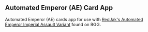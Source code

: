 ## Automated Emperor (AE) Card App

Automated Emperor (AE) cards app for use with [RedJak's Automated Emperor Imperial Assault Variant](https://boardgamegeek.com/filepage/111869/redjaks-automated-emperor-variant) found on BGG.


